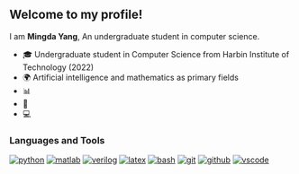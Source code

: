 ## Welcome to my profile!

I am **Mingda Yang**, An undergraduate student in computer science.

- 🎓 Undergraduate student in Computer Science from Harbin Institute of Technology (2022)  
- 🌍 Artificial intelligence and mathematics as primary fields  
- 📊 
- 📘  
- 💻   

### Languages and Tools

[![python][python-img]][python-url]
[![matlab][matlab-img]][matlab-url]
[![verilog][verilog-img]][verilog-url]
[![latex][latex-img]][latex-url]
[![bash][bash-img]][bash-url]
[![git][git-img]][git-url]
[![github][github-img]][github-url]
[![vscode][vscode-img]][vscode-url]

[python-img]: https://img.shields.io/badge/-Python-3776AB?style=for-the-badge&logo=Python&logoColor=white
[python-url]: https://www.python.org

[matlab-img]: https://img.shields.io/badge/-Matlab-orange?style=for-the-badge
[matlab-url]: https://www.mathworks.com/products/matlab.html

[verilog-img]: https://img.shields.io/badge/-Verilog-9E0F61?style=for-the-badge&logo=data:image/png;base64,<BASE64_LOGO>&logoColor=white
[verilog-url]: https://verilog.com

[latex-img]: https://img.shields.io/badge/-LaTeX-008080?style=for-the-badge&logo=LaTeX&logoColor=white
[latex-url]: https://tug.org

[bash-img]: https://img.shields.io/badge/-Bash-4EAA25?style=for-the-badge&logo=GNU-Bash&logoColor=white
[bash-url]: https://www.gnu.org/software/bash

[git-img]: https://img.shields.io/badge/-Git-F05032?style=for-the-badge&logo=Git&logoColor=white
[git-url]: https://git-scm.com

[github-img]: https://img.shields.io/badge/-Github-181717?style=for-the-badge&logo=GitHub&logoColor=white
[github-url]: https://github.com

[vscode-img]: https://img.shields.io/badge/-VS%20Code-007ACC?style=for-the-badge&logo=VisualStudioCode&logoColor=white
[vscode-url]: https://code.visualstudio.com

